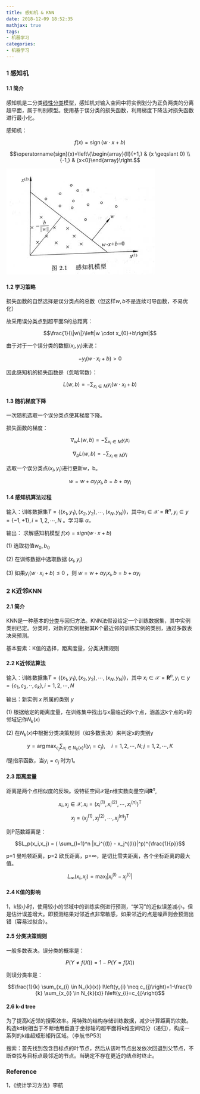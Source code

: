 ```yaml
---
title: 感知机 & KNN
date: 2018-12-09 18:52:35
mathjax: true
tags:
- 机器学习
categories:
- 机器学习
---
```


### 1 感知机

#### 1.1 简介

感知机是二分类<u>线性分类</u>模型，感知机对输入空间中将实例划分为正负两类的分离超平面，属于判别模型。使用基于误分类的损失函数，利用梯度下降法对损失函数进行最小化。

感知机：

$$f(x)=\operatorname{sign}(w \cdot x+b)$$

$$\operatorname{sign}(x)=\left\{\begin{array}{ll}{+1,} & {x \geqslant 0} \\ {-1,} & {x<0}\end{array}\right.$$

![20181204InceptionMachine](/images/20181204InceptionMachine.jpg)



#### 1.2 学习策略

损失函数的自然选择是误分类点的总数（但这样$w,b$不是连续可导函数，不易优化）

故采用误分类点到超平面$S$的总距离：

$$\frac{1}{\|w\|}\left|w \cdot x_{0}+b\right|$$

由于对于一个误分类的数据$(x_i,y_i)$来说：

$$-y_i(w \cdot x_i + b) > 0$$

因此感知机的损失函数是（忽略常数）：

$$L(w, b)=-\sum_{x_{i} \in M} y_{i}\left(w \cdot x_{i}+b\right)$$



#### 1.3 随机梯度下降

一次随机选取一个误分类点使其梯度下降。

损失函数的梯度：

$$\nabla_{w} L(w, b)=-\sum_{x_{i} \in M} y_{i} x_{i}$$

$$\nabla_{b} L(w, b)=-\sum_{x_{i} \in M} y_{i}$$

选取一个误分类点$(x_i,y_i)$进行更新w，b。

$$w = w + \alpha y_i x_i , b = b + \alpha y_i$$



#### 1.4 感知机算法过程

输入：训练数据集$T=\left\{\left(x_{1}, y_{1}\right),\left(x_{2}, y_{2}\right), \cdots,\left(x_{N}, y_{N}\right)\right\}$，其中$x_{i} \in \mathcal{X}=\mathbf{R}^{n}, y_i \in y=\{-1,+1\}, i=1,2, \cdots, N$ 。学习率 $\alpha$，

输出： 求解感知机模型 $f(x) = sign(w \cdot x + b)$

(1) 选取初值$w_0,b_0$

(2) 在训练数据中选取数据 $(x_i,y_i)$

(3) 如果$y_{i}\left(w \cdot x_{i}+b\right) \leqslant 0$ ，则 $w = w + \alpha y_i x_i, b = b + \alpha y_i$





### 2 K近邻KNN

#### 2.1 简介

KNN是一种基本的<u>分类</u>与回归方法。KNN法假设给定一个训练数据集，其中实例类别已定。分类时，对新的实例根据其K个最近邻的训练实例的类别，通过多数表决来预测。

基本要素：K值的选择，距离度量，分类决策规则



#### 2.2 K近邻法算法

输入：训练数据集$T=\left\{\left(x_{1}, y_{1}\right),\left(x_{2}, y_{2}\right), \cdots,\left(x_{N}, y_{N}\right)\right\}$，其中 $x_{i} \in \mathcal{X}=\mathbf{R}^{n}, y_i \in y=\{c_1,c_2,\cdot \cdot, c_k\}, i=1,2, \cdots, N$

输出：新实例 $x$ 所属的类别 $y$

(1) 根据给定的距离度量，在训练集中找出与x最临近的k个点，涵盖这k个点的x的邻域记作$N_k(x)$

(2) 在$N_k(x)$中根据分类决策规则（如多数表决）来判定x的类别y

$$y=\arg \max _{c_{j}} \sum_{x_{i} \in N_{k}(x)} I\left(y_{i}=c_{j}\right), \quad i=1,2, \cdots, N ; j=1,2, \cdots, K$$

$I$是指示函数，当$y_i = c_j$ 时为1。



#### 2.3 距离度量

距离是两个点相似度的反映。设特征空间$\mathcal{X}$是n维实数向量空间$\mathbf{R}^{n}$, 

$$x_{i}, x_{j} \in \mathcal{X}, x_{i}=\left(x_{i}^{(1)}, x_{i}^{(2)}, \cdots, x_{i}^{(n)}\right)^{\mathrm{T}}$$

$$x_{j}=\left(x_{j}^{(1)}, x_{j}^{(2)}, \cdots, x_{j}^{(n)}\right)^{\mathrm{T}}$$

则P范数距离是：

$$L_p(x_i,x_j) = ( \sum_{l=1}^n |x_i^{(l)} - x_j^{(l)}|^p)^{\frac{1}{p}}$$

p=1 曼哈顿距离，p=2 欧氏距离，p=$\infty$，是切比雪夫距离，各个坐标距离的最大值。

$$L_{\infty}\left(x_{i}, x_{j}\right)=\max _{l}\left|x_{i}^{(l)}-x_{j}^{(l)}\right|$$



#### 2.4 K值的影响

1，k较小时，使用较小的邻域中的训练实例进行预测，“学习”的近似误差减小，但是估计误差增大。即预测结果对邻近点非常敏感，如果邻近的点是噪声则会预测出错（容易过拟合）。



#### 2.5 分类决策规则

一般多数表决。误分类的概率是：

$$P(Y \neq f(X))=1-P(Y=f(X))$$

则误分类率是：

$$\frac{1}{k} \sum_{x_{i} \in N_{k}(x)} I\left(y_{i} \neq c_{j}\right)=1-\frac{1}{k} \sum_{x_{i} \in N_{k}(x)} I\left(y_{i}=c_{j}\right)$$



#### 2.6 k-d tree

为了提高k近邻的搜索效率。用特殊的结构存储训练数据，减少计算距离的次数。构造kd树相当于不断地用垂直于坐标轴的超平面将k维空间切分（递归），构成一系列的k维超矩形矩阵区域。（李航书P53）

搜索：首先找到包含目标点的叶节点，然后从该叶节点出发依次回退到父节点，不断查找与目标点最邻近的节点。当确定不存在更近的结点时终止。



### Reference

1，《统计学习方法》李航